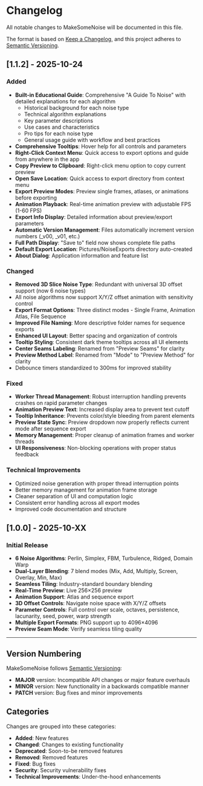 # Changelog

All notable changes to MakeSomeNoise will be documented in this file.

The format is based on [Keep a Changelog](https://keepachangelog.com/en/1.0.0/),
and this project adheres to [Semantic Versioning](https://semver.org/spec/v2.0.0.html).

## [1.1.2] - 2025-10-24

### Added
- **Built-in Educational Guide**: Comprehensive "A Guide To Noise" with detailed explanations for each algorithm
  - Historical background for each noise type
  - Technical algorithm explanations
  - Key parameter descriptions
  - Use cases and characteristics
  - Pro tips for each noise type
  - General usage guide with workflow and best practices
- **Comprehensive Tooltips**: Hover help for all controls and parameters
- **Right-Click Context Menu**: Quick access to export options and guide from anywhere in the app
- **Copy Preview to Clipboard**: Right-click menu option to copy current preview
- **Open Save Location**: Quick access to export directory from context menu
- **Export Preview Modes**: Preview single frames, atlases, or animations before exporting
- **Animation Playback**: Real-time animation preview with adjustable FPS (1-60 FPS)
- **Export Info Display**: Detailed information about preview/export parameters
- **Automatic Version Management**: Files automatically increment version numbers (_v00, _v01, etc.)
- **Full Path Display**: "Save to" field now shows complete file paths
- **Default Export Location**: Pictures/NoiseExports directory auto-created
- **About Dialog**: Application information and feature list

### Changed
- **Removed 3D Slice Noise Type**: Redundant with universal 3D offset support (now 6 noise types)
- All noise algorithms now support X/Y/Z offset animation with sensitivity control
- **Export Format Options**: Three distinct modes - Single Frame, Animation Atlas, File Sequence
- **Improved File Naming**: More descriptive folder names for sequence exports
- **Enhanced UI Layout**: Better spacing and organization of controls
- **Tooltip Styling**: Consistent dark theme tooltips across all UI elements
- **Center Seams Labeling**: Renamed from "Preview Seams" for clarity
- **Preview Method Label**: Renamed from "Mode" to "Preview Method" for clarity
- Debounce timers standardized to 300ms for improved stability

### Fixed
- **Worker Thread Management**: Robust interruption handling prevents crashes on rapid parameter changes
- **Animation Preview Text**: Increased display area to prevent text cutoff
- **Tooltip Inheritance**: Prevents color/style bleeding from parent elements
- **Preview State Sync**: Preview dropdown now properly reflects current mode after sequence export
- **Memory Management**: Proper cleanup of animation frames and worker threads
- **UI Responsiveness**: Non-blocking operations with proper status feedback

### Technical Improvements
- Optimized noise generation with proper thread interruption points
- Better memory management for animation frame storage
- Cleaner separation of UI and computation logic
- Consistent error handling across all export modes
- Improved code documentation and structure

## [1.0.0] - 2025-10-XX

### Initial Release
- **6 Noise Algorithms**: Perlin, Simplex, FBM, Turbulence, Ridged, Domain Warp
- **Dual-Layer Blending**: 7 blend modes (Mix, Add, Multiply, Screen, Overlay, Min, Max)
- **Seamless Tiling**: Industry-standard boundary blending
- **Real-Time Preview**: Live 256×256 preview
- **Animation Support**: Atlas and sequence export
- **3D Offset Controls**: Navigate noise space with X/Y/Z offsets
- **Parameter Controls**: Full control over scale, octaves, persistence, lacunarity, seed, power, warp strength
- **Multiple Export Formats**: PNG support up to 4096×4096
- **Preview Seam Mode**: Verify seamless tiling quality

---

## Version Numbering

MakeSomeNoise follows [Semantic Versioning](https://semver.org/):
- **MAJOR** version: Incompatible API changes or major feature overhauls
- **MINOR** version: New functionality in a backwards compatible manner
- **PATCH** version: Bug fixes and minor improvements

## Categories

Changes are grouped into these categories:
- **Added**: New features
- **Changed**: Changes to existing functionality  
- **Deprecated**: Soon-to-be removed features
- **Removed**: Removed features
- **Fixed**: Bug fixes
- **Security**: Security vulnerability fixes
- **Technical Improvements**: Under-the-hood enhancements

